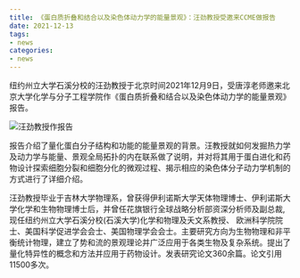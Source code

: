 ```yaml
---
title: 《蛋白质折叠和结合以及染色体动力学的能量景观》：汪劲教授受邀来CCME做报告
date: 2021-12-13
tags:
- news
categories:
- news
---
```




纽约州立大学石溪分校的汪劲教授于北京时间2021年12月9日，受唐淳老师邀来北京大学化学与分子工程学院作《蛋白质折叠和结合以及染色体动力学的能量景观》报告。

![汪劲教授作报告](https://gitee.com/DF-Master/yidapicbed/raw/master/202112131923742.jpg)

<!--more-->

报告介绍了量化蛋白分子结构和功能的能量景观的背景。汪教授就如何发掘热力学及动力学与能量、景观全局拓扑的内在联系做了说明，并对将其用于蛋白进化和药物设计探索细胞分裂和细胞分化的微观过程、揭示相应的染色体分子动力学机制的方式进行了详细介绍。 

汪劲教授毕业于吉林大学物理系，曾获得伊利诺斯大学天体物理博士、伊利诺斯大学化学和生物物理博士后，并曾任花旗银行全球战略分析部资深分析师及副总裁, 现任纽约州立大学石溪分校(石溪大学)化学和物理及夭文系教授、 欧洲科学院院士、美国科学促进学会会士、美国物理学会会士。主要研究方向为生物物理和非平衡统计物理，建立了势和流的景观理论并广泛应用于各类生物及复杂系统。提出了量化特异性的概念和方法并应用于药物设计。发表研究论文360余篇。论文引用11500多次。

